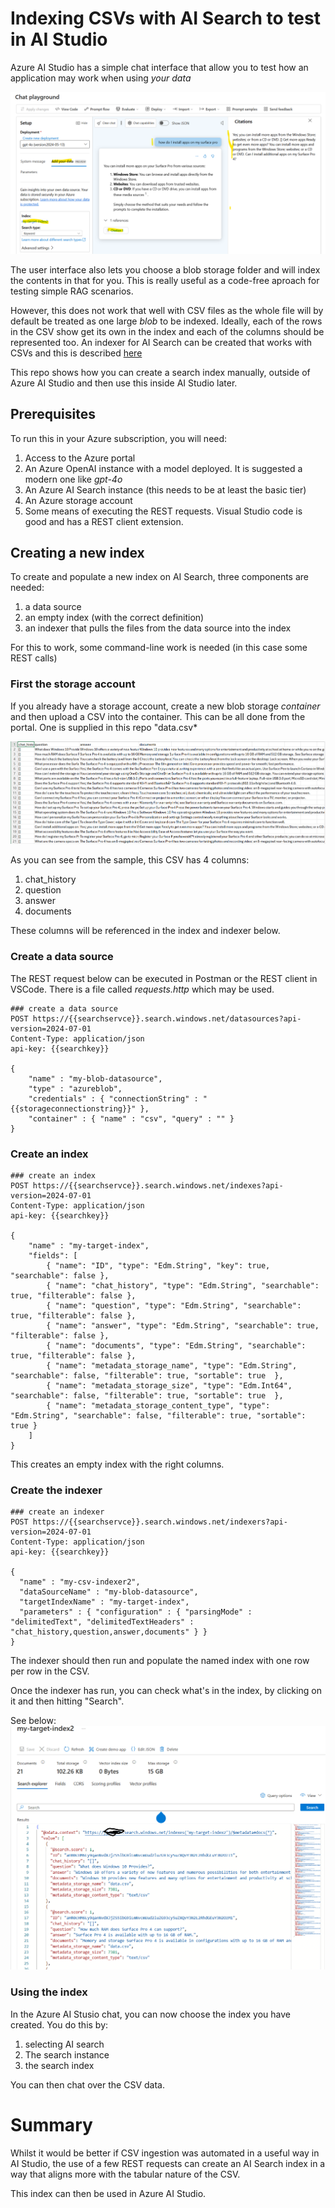 # Indexing CSVs with AI Search to test in AI Studio

Azure AI Studio has a simple chat interface that allow you to test how an application may work when using *your data*

![alt text](./images/ai-search-own-data.png "AI Studio chat")

The user interface also lets you choose a blob storage folder and will index the contents in that for you. This is really useful as a code-free aproach for testing simple RAG scenarios.

However, this does not work that well with CSV files as the whole file will by default be treated as one large *blob* to be indexed. Ideally, each of the rows in the CSV show get its own in the index and each of the columns should be represented too. An indexer for AI Search can be created that works with CSVs and this is described [here](https://learn.microsoft.com/en-us/azure/search/search-howto-index-csv-blobs)

This repo shows how you can create a search index manually, outside of Azure AI Studio and then use this inside AI Studio later.

## Prerequisites
To run this in your Azure subscription, you will need:
1. Access to the Azure portal
2. An Azure OpenAI instance with a model deployed. It is suggested a modern one like *gpt-4o*
3. An Azure AI Search instance (this needs to be at least the basic tier)
4. An Azure storage account
5. Some means of executing the REST requests. Visual Studio code is good and has a REST client extension.

   
## Creating a new index
To create and populate a new index on AI Search, three components are needed:
1. a data source
2. an empty index (with the correct definition)
3. an indexer that pulls the files from the data source into the index 

For this to work, some command-line work is needed (in this case some REST calls)

### First the storage account
If you already have a storage account, create a new blob storage *container* and then upload a CSV into the container. This can be all done from the portal. One is supplied in this repo "data.csv*

![alt text](./images/ai-search-sample-csv.png "Sample CSV")

As you can see from the sample, this CSV has 4 columns:
1. chat_history
2. question
3. answer
4. documents

These columns will be referenced in the index and indexer below.


### Create a data source
The REST request below can be executed in Postman or the REST client in VSCode. There is a file called *requests.http* which may be used.

```
### create a data source
POST https://{{searchservce}}.search.windows.net/datasources?api-version=2024-07-01
Content-Type: application/json
api-key: {{searchkey}}

{
    "name" : "my-blob-datasource",
    "type" : "azureblob",
    "credentials" : { "connectionString" : "{{storageconnectionstring}}" },
    "container" : { "name" : "csv", "query" : "" }
}
```

### Create an index
```
### create an index
POST https://{{searchservce}}.search.windows.net/indexes?api-version=2024-07-01
Content-Type: application/json
api-key: {{searchkey}}

{
    "name" : "my-target-index",
    "fields": [
        { "name": "ID", "type": "Edm.String", "key": true, "searchable": false },
        { "name": "chat_history", "type": "Edm.String", "searchable": true, "filterable": false },
        { "name": "question", "type": "Edm.String", "searchable": true, "filterable": false },
        { "name": "answer", "type": "Edm.String", "searchable": true, "filterable": false },
        { "name": "documents", "type": "Edm.String", "searchable": true, "filterable": false },
        { "name": "metadata_storage_name", "type": "Edm.String", "searchable": false, "filterable": true, "sortable": true  },
        { "name": "metadata_storage_size", "type": "Edm.Int64", "searchable": false, "filterable": true, "sortable": true  },
        { "name": "metadata_storage_content_type", "type": "Edm.String", "searchable": false, "filterable": true, "sortable": true }       
    ]
}
```
This creates an empty index with the right columns.

### Create the indexer
```
### create an indexer
POST https://{{searchservce}}.search.windows.net/indexers?api-version=2024-07-01
Content-Type: application/json
api-key: {{searchkey}}

{
  "name" : "my-csv-indexer2",
  "dataSourceName" : "my-blob-datasource",
  "targetIndexName" : "my-target-index",
  "parameters" : { "configuration" : { "parsingMode" : "delimitedText", "delimitedTextHeaders" : "chat_history,question,answer,documents" } }
}
```

The indexer should then run and populate the named index with one row per row in the CSV.

Once the indexer has run, you can check what's in the index, by clicking on it and then hitting "Search". 

See below:
![alt text](./images/ai-search-index-contents.png "Populated index")

### Using the index
In the Azure AI Stusio chat, you can now choose the index you have created. You do this by:
1. selecting AI search
2. The search instance
3. the search index

You can then chat over the CSV data.


# Summary
Whilst it would be better if CSV ingestion was automated in a useful way in AI Studio, the use of a few REST requests can create an AI Search index in a way that aligns more with the tabular nature of the CSV.

This index can then be used in Azure AI Studio.


